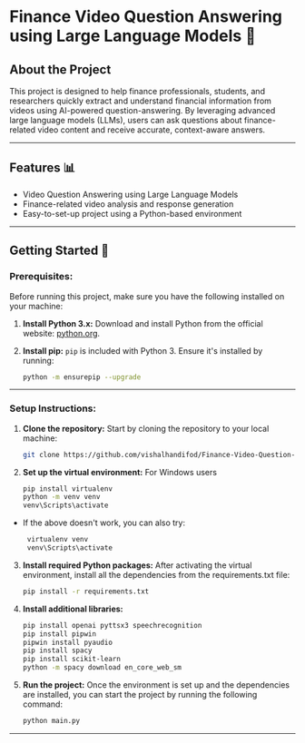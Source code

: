 # Finance Video Question Answering using Large Language Models 🌟
## About the Project
This project is designed to help finance professionals, students, and researchers quickly extract and understand financial information from videos using AI-powered question-answering. By leveraging advanced large language models (LLMs), users can ask questions about finance-related video content and receive accurate, context-aware answers.

---

## Features 📊
- Video Question Answering using Large Language Models
- Finance-related video analysis and response generation
- Easy-to-set-up project using a Python-based environment

--- 

## Getting Started 🚀

### Prerequisites:

Before running this project, make sure you have the following installed on your machine:

1. **Install Python 3.x:**
   Download and install Python from the official website: [python.org](https://www.python.org/downloads/).

2. **Install pip:**
   `pip` is included with Python 3. Ensure it's installed by running:
   ```bash
   python -m ensurepip --upgrade

---

### Setup Instructions:

1. **Clone the repository:**
   Start by cloning the repository to your local machine:

   ```bash
   git clone https://github.com/vishalhandifod/Finance-Video-Question-and-Answering-using-LLM.git

2. **Set up the virtual environment:**
   For Windows users

   ```bash
   pip install virtualenv
   python -m venv venv
   venv\Scripts\activate
- If the above doesn't work, you can also try:
  ```bash
   virtualenv venv
   venv\Scripts\activate

3. **Install required Python packages:**
   After activating the virtual environment, install all the dependencies from the requirements.txt file:

   ```bash
   pip install -r requirements.txt

4. **Install additional libraries:**
   
   ```bash
   pip install openai pyttsx3 speechrecognition
   pip install pipwin
   pipwin install pyaudio
   pip install spacy
   pip install scikit-learn
   python -m spacy download en_core_web_sm

5. **Run the project:**
   Once the environment is set up and the dependencies are installed, you can start the project by running the following command:

   ```bash
   python main.py

---


